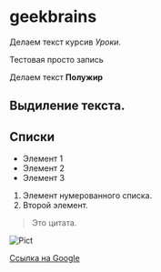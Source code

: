 # geekbrains

Делаем текст курсив *Уроки.* 

Тестовая просто запись

Делаем текст **Полужир**


## Выдиление текста.

## Списки
* Элемент 1
* Элемент 2
* Элемент 3

1. Элемент нумерованного списка.
2. Второй элемент.

> Это цитата.

![Pict](https://trial-sport.ru/images/catalog/2022_2023_ba_bindings_atom_3_2853917.jpg)

[Ссылка на Google](https://www.google.com)

